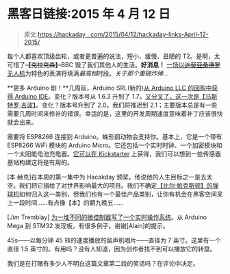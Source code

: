 # 黑客日链接:2015 年 4 月 12 日

> 原文:[https://hackaday . com/2015/04/12/hackaday-links-April-12-2015/](https://hackaday.com/2015/04/12/hackaday-links-april-12-2015/)

每个人都喜欢顶级齿轮，或者更普遍的说法，短小、缓慢、丑陋的 T2。是啊，太可惜了~~【克拉克森】~~BBC 毁了我们其他人的生活。**好消息！** [一场以~~达契亚桑德罗~~无人机](http://www.theguardian.com/media/2015/mar/12/drones-jeremy-clarkson-airheads-top-gear-bbc-robot-wars)为特色的表演将填满*最高档*时段。*关于那个重磅炸弹…*

**更多 Arduino 剧！**几周前，Arduino SRL(新的)[从 Arduino LLC 的回购中获得 Arduino IDE](http://hackaday.com/2015/04/06/arduino-ide-forked/)。变化？版本号从 1.6.3 升到了 1.7。[又分叉了，这一次是【马斯特罗·吉波】](https://github.com/mastrogippo/Arduino/pull/1)。变化？版本号升到了 2.0。我们将推迟到 2.1；主要版本总是有一些需要几周时间来修补的错误。幸运的是，这里的开发周期速度意味着补丁应该很快就会出来。

需要将 ESP8266 连接到 Arduino。蛛形纲动物会支持你。基本上，它是一个带有 ESP8266 WiFi 模块的 Arduino Micro。它还包括一个实时时钟、一个加密模块和一个太阳能电池充电器。[它可以在 Kickstarter](https://www.kickstarter.com/projects/logos-electro/arachnio) 上获得，我们可以想到一些传感器基站构建这将是有用的。

[本·赫克]在本周的第一集中为 Hacakday 颁奖。他说他的人生目标之一是去太空。我们把它捐给了对世界影响最大的项目。我们不确定[【比尔·帕克斯顿】的弹球机](http://www.benheck.com/bill-paxton-pinball/)如何归入这一类别，但我们也有一个最佳产品类别，让你有机会在黑客空间呆上一段时间……有点像【本】的朝九晚五……

[Jim Tremblay] [为一堆不同的微控制器写了一个实时操作系统](https://github.com/jimtremblay/nOS)。从 Arduino Mega 到 STM32 发现板，有很多例子。谢谢[Alain]的提示。

45s——以每分钟 45 转的速度播放的留声机唱片——直径为 7 英寸。这里有一个直径 1.5 英寸的。有用吗？没有人知道，因为创作者找不到可以播放它的转盘。

我们是在打赌有多少人不明白这篇文章第二段的笑话吗？在评论中决定。